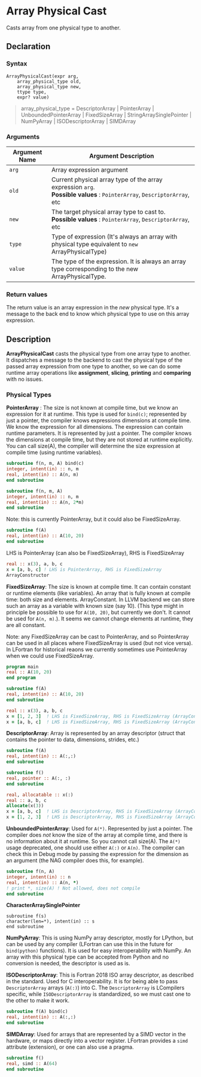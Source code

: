 # Array Physical Cast
Casts array from one physical type to another.

## Declaration

### Syntax

```ASDL
ArrayPhysicalCast(expr arg, 
    array_physical_type old, 
    array_physical_type new, 
    ttype type,
    expr? value)
```

> array_physical_type = DescriptorArray | PointerArray | UnboundedPointerArray | FixedSizeArray | StringArraySinglePointer | NumPyArray | ISODescriptorArray | SIMDArray

### Arguments

| Argument Name | Argument Description                                                                                                        |
| ------------- | --------------------------------------------------------------------------------------------------------------------------- |
| `arg`         | Array expression argument                                                                                                  |
| `old`         | Current physical array type of the array expression `arg`. <br>**Possible values** : `PointerArray`, `DescriptorArray`, etc |
| `new`         | The target physical array type to cast to.<br>**Possible values** : `PointerArray`, `DescriptorArray`, etc                   |
| `type`        | Type of expression (It's always an array with physical type equivalent to `new` ArrayPhysicalType)                         |
| `value`       | The type of the expression. It is always an array type corresponding to the new ArrayPhysicalType.                         |

### Return values

The return value is an array expression in the _new_ physical type. It's a message to the back end to know which physical type to use on this array expression.

## Description

**ArrayPhysicalCast** casts the physical type from one array type to another. It dispatches a message to the backend to cast the physical type of the passed array expression from one type to another, so we can do some runtime array operations like **assignment**, **slicing**, **printing** and **comparing** with no issues.

### Physical Types

**PointerArray** : The size is not known at compile time, but we know an expression for it at runtime. This type is used for `bind(c)`; represented by just a pointer, the compiler knows expressions dimensions at compile time. We know the expression for all dimensions. The expression can contain runtime parameters. It is represented by just a pointer. The compiler knows the dimensions at compile time, but they are not stored at runtime explicitly. You can call size(A), the compiler will determine the size expression at compile time (using runtime variables).

```fortran
subroutine f(n, m, A) bind(c)
integer, intent(in) :: n, m
real, intent(in) :: A(n, m)
end subroutine
```

```fortran
subroutine f(n, m, A)
integer, intent(in) :: n, m
real, intent(in) :: A(n, 2*m)
end subroutine
```

Note: this is currently PointerArray, but it could also be FixedSizeArray.
```fortran
subroutine f(A)
real, intent(in) :: A(10, 20)
end subroutine
```

LHS is PointerArray (can also be FixedSizeArray), RHS is FixedSizeArray
```fortran
real :: x(3), a, b, c
x = [a, b, c] ! LHS is PointerArray, RHS is FixedSizeArray
ArrayConstructor
```

**FixedSizeArray**: The size is known at compile time. It can contain constant or runtime elements (like variables). An array that is fully known at compile time: both size and elements. ArrayConstant. In LLVM backend we can store such an array as a variable with known size (say 10). (This type might in principle be possible to use for `A(10, 20)`, but currently we don't. It cannot be used for `A(n, m)`.). It seems we cannot change elements at runtime, they are all constant.

Note: any FixedSizeArray can be cast to PointerArray, and so PointerArray can
be used in all places where FixedSizeArray is used (but not vice versa). In
LFortran for historical reaons we currently sometimes use PointerArray when we
could use FixedSizeArray.

```fortran
program main
real :: A(10, 20)
end program
```

```fortran
subroutine f(A)
real, intent(in) :: A(10, 20)
end subroutine
```

```fortran
real :: x(3), a, b, c
x = [1, 2, 3]  ! LHS is FixedSizeArray, RHS is FixedSizeArray (ArrayConstant)
x = [a, b, c]  ! LHS is FixedSizeArray, RHS is FixedSizeArray (ArrayConstructor)
```

**DescriptorArray**: Array is represented by an array descriptor (struct that contains the pointer to data, dimensions, strides, etc.)

```fortran
subroutine f(A)
real, intent(in) :: A(:,:)
end subroutine
```

```fortran
subroutine f()
real, pointer :: A(:, :)
end subroutine
```

```fortran
real, allocatable :: x(:)
real :: a, b, c
allocate(x(3))
x = [a, b, c]  ! LHS is DescriptorArray, RHS is FixedSizeArray (ArrayConstructor)
x = [1, 2, 3]  ! LHS is DescriptorArray, RHS is FixedSizeArray (ArrayConstant)
```

**UnboundedPointerArray**: Used for `A(*)`. Represented by just a pointer. The compiler does *not* know the size of the array at compile time, and there is no information about it at runtime. So you cannot call size(A). The `A(*)` usage deprecated, one should use either `A(:)` or `A(n)`. The compiler can check this in Debug mode by passing the expression for the dimension as an argument (the NAG compiler does this, for example).

```fortran
subroutine f(n, A)
integer, intent(in) :: n
real, intent(in) :: A(n, *)
! print *, size(A) ! Not allowed, does not compile
end subroutine
```

**CharacterArraySinglePointer**

```
subroutine f(s)
character(len=*), intent(in) :: s
end subroutine
```

**NumPyArray**: This is using NumPy array descriptor, mostly for LPython, but can be used by any compiler (LFortran can use this in the future for `bind(python)` functions). It is used for easy interoperability with NumPy. An array with this physical type can be accepted from Python and no conversion is needed, the descriptor is used as is.

**ISODescriptorArray**: This is Fortran 2018 ISO array descriptor, as described in the standard. Used for C interoperability. It is for being able to pass `DescriptorArray` arrays (`A(:)`) into C. The `DescriptorArray` is LCompilers specific, while `ISODescriptorArray` is standardized, so we must cast one to the other to make it work.

```fortran
subroutine f(A) bind(c)
real, intent(in) :: A(:,:)
end subroutine
```

**SIMDArray**: Used for arrays that are represented by a SIMD vector in the hardware, or maps directly into a vector register. LFortran provides a `simd` attribute (extension), or one can also use a pragma.
```fortran
subroutine f()
real, simd :: A(64)
end subroutine
```
